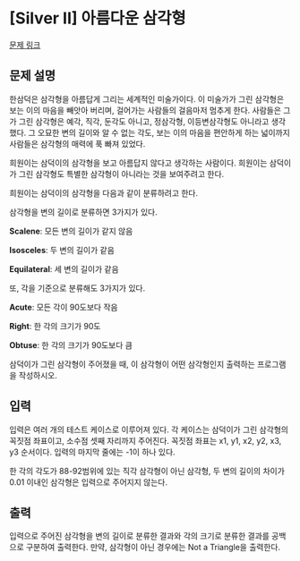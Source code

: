 # [Silver II] 아름다운 삼각형

[문제 링크](https://www.acmicpc.net/problem/4771) 

## 문제 설명

<p>
	한삼덕은 삼각형을 아름답게 그리는 세계적인 미술가이다. 이 미술가가 그린 삼각형은 보는 이의 마음을 빼앗아 버리며, 걸어가는 사람들의 걸음마저 멈추게 한다. 사람들은 그가 그린 삼각형은 예각, 직각, 둔각도 아니고, 정삼각형, 이등변삼각형도 아니라고 생각했다. 그 오묘한 변의 길이와 알 수 없는 각도, 보는 이의 마음을 편안하게 하는 넓이까지 사람들은 삼각형의 매력에 푹 빠져 있었다.</p>

<p>
	희원이는 삼덕이의 삼각형을 보고 아름답지 않다고 생각하는 사람이다. 희원이는 삼덕이가 그린 삼각형도 특별한 삼각형이 아니라는 것을 보여주려고 한다.</p>

<p>
	희원이는 삼덕이의 삼각형을 다음과 같이 분류하려고 한다.</p>

<p>
	삼각형을 변의 길이로 분류하면 3가지가 있다.</p>

<p>
	<strong>Scalene</strong>: 모든 변의 길이가 같지 않음</p>
<p>
	<strong>Isosceles</strong>: 두 변의 길이가 같음</p>
<p>
	<strong>Equilateral</strong>: 세 변의 길이가 같음</p>

<p>
	또, 각을 기준으로 분류해도 3가지가 있다.</p>
<p>
	<strong>Acute</strong>: 모든 각이 90도보다 작음</p>
<p>
	<strong>Right</strong>: 한 각의 크기가 90도</p>
<p>
	<strong>Obtuse</strong>: 한 각의 크기가 90도보다 큼</p>

<p>
	삼덕이가 그린 삼각형이 주어졌을 때, 이 삼각형이 어떤 삼각형인지 출력하는 프로그램을 작성하시오.</p>

## 입력 

 <p>
	입력은 여러 개의 테스트 케이스로 이루어져 있다. 각 케이스는 삼덕이가 그린 삼각형의 꼭짓점 좌표이고, 소수점 셋째 자리까지 주어진다. 꼭짓점 좌표는 x1, y1, x2, y2, x3, y3 순서이다. 입력의 마지막 줄에는 -1이 하나 있다.</p>

<p>
	한 각의 각도가 88-92범위에 있는 직각 삼각형이 아닌 삼각형, 두 변의 길이의 차이가 0.01 이내인 삼각형은 입력으로 주어지지 않는다.</p>

## 출력 

 <p>
	입력으로 주어진 삼각형을 변의 길이로 분류한 결과와 각의 크기로 분류한 결과를 공백으로 구분하여 출력한다. 만약, 삼각형이 아닌 경우에는 Not a Triangle을 출력한다.</p>

